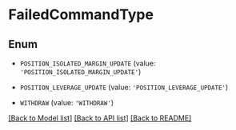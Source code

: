 # FailedCommandType


## Enum

* `POSITION_ISOLATED_MARGIN_UPDATE` (value: `'POSITION_ISOLATED_MARGIN_UPDATE'`)

* `POSITION_LEVERAGE_UPDATE` (value: `'POSITION_LEVERAGE_UPDATE'`)

* `WITHDRAW` (value: `'WITHDRAW'`)

[[Back to Model list]](../README.md#documentation-for-models) [[Back to API list]](../README.md#documentation-for-api-endpoints) [[Back to README]](../README.md)



